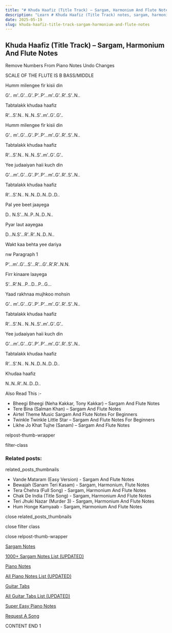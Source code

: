 ```yaml
---
title: "# Khuda Haafiz (Title Track) – Sargam, Harmonium And Flute Notes"
description: "Learn # Khuda Haafiz (Title Track) notes, sargam, harmonium notations and flute notes. Easy step-by-step tutorial for beginners."
date: 2025-05-19
slug: khuda-haafiz-title-track-sargam-harmonium-and-flute-notes
---
```


## Khuda Haafiz (Title Track) – Sargam, Harmonium And Flute Notes

Remove Numbers From Piano Notes
Undo Changes

SCALE OF THE FLUTE IS B BASS/MIDDLE

Humm milengee fir kisii din

G’.. m’..G’…G’..P’..P’…m’..G’..R’..S’..N..

Tabtalakk khudaa haafiz

R’…S’.N.. N..N..S’..m’..G’..G’..

Humm milengee fir kisii din

G’.. m’..G’…G’..P’..P’…m’..G’..R’..S’..N..

Tabtalakk khudaa haafiz

R’…S’.N.. N..N..S’..m’..G’..G’..

Yee judaaiyan haii kuch din

G’…m’..G’…G’..P’..P’…m’..G’..R’..S’..N..

Tabtalakk khudaa haafiz

R’…S’.N.. N..N..D..N..D..D..

Pal yee beet jaayega

D.. N.S’…N..P..N..D..N..

Pyar laut aayegaa

D…N.S’…R’..R’..N..D..N..

Wakt kaa behta yee dariya

nw Paragraph 1

P’…m’..G’…S’…R’…G’..R’.R’..N.N.

Firr kinaare laayega

S’…R’.N…P…D…P…G…

Yaad rakhnaa mujhkoo mohsin

G’.. m’..G’…G’..P’..P’…m’..G’..R’..S’..N..

Tabtalakk khudaa haafiz

R’…S’.N.. N..N..S’..m’..G’..G’..

Yee judaaiyan haii kuch din

G’…m’..G’…G’..P’..P’…m’..G’..R’..S’..N..

Tabtalakk khudaa haafiz

R’…S’.N.. N..N..D..N..D..D..

Khudaa haafiz

N..N..R’..N..D..D..

Also Read This :-

* Bheegi Bheegi (Neha Kakkar, Tony Kakkar) – Sargam And Flute Notes
* Tere Bina (Salman Khan) – Sargam And Flute Notes
* Airtel Theme Music Sargam And Flute Notes For Beginners
* Twinkle Twinkle Little Star – Sargam And Flute Notes For Beginners
* Likhe Jo Khat Tujhe (Sanam) – Sargam And Flute Notes

relpost-thumb-wrapper

filter-class

### Related posts:

related_posts_thumbnails

* Vande Mataram (Easy Version) - Sargam And Flute Notes
* Bewajah (Sanam Teri Kasam) - Sargam, Harmonium, Flute Notes
* Tera Chehra (Full Song) - Sargam, Harmonium And Flute Notes
* Chak De India (Title Song) - Sargam, Harmonium And Flute Notes
* Teri Jhuki Nazar (Murder 3) - Sargam, Harmonium And Flute Notes
* Hum Honge Kamyaab - Sargam, Harmonium And Flute Notes

close related_posts_thumbnails

close filter class

close relpost-thumb-wrapper

[Sargam Notes](/sargam-notes.html)

[1000+ Sargam Notes List (UPDATED)](/all-songs-list-sargam-notes.html)

[Piano Notes](/piano-notes.html)

[All Piano Notes List (UPDATED)](/all-songs-list-piano-notes.html)

[Guitar Tabs](/guitar-tabs.html)

[All Guitar Tabs List (UPDATED)](/all-songs-list-guitar-tabs.html)

[Super Easy Piano Notes](https://studywall.in/)

[Request A Song](/request-a-song.html)

CONTENT END 1

